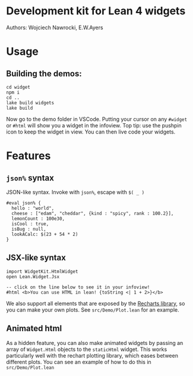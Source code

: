 # Development kit for Lean 4 widgets

Authors: Wojciech Nawrocki, E.W.Ayers

# Usage

## Building the demos:

```
cd widget
npm i
cd ..
lake build widgets
lake build
```

Now go to the demo folder in VSCode.
Putting your cursor on any `#widget` or `#html` will show you a widget in the infoview. Top tip: use the pushpin icon to keep the widget in view. You can then live code your widgets.

# Features

## `json%` syntax

JSON-like syntax. Invoke with `json%`, escape with `$( _ )`

```lean
#eval json% {
  hello : "world",
  cheese : ["edam", "cheddar", {kind : "spicy", rank : 100.2}],
  lemonCount : 100e30,
  isCool : true,
  isBug : null,
  lookACalc: $(23 + 54 * 2)
}
```

## JSX-like syntax

```lean
import WidgetKit.HtmlWidget
open Lean.Widget.Jsx

-- click on the line below to see it in your infoview!
#html <b>You can use HTML in lean! {toString <| 1 + 2>}</b>
```

We also support all elements that are exposed by the [Recharts library](https://recharts.org/en-US/api), so you can make your own plots. See `src/Demo/Plot.lean` for an example.

## Animated html

As a hidden feature, you can also make animated widgets by passing an array of `Widget.Html` objects to the `staticHtml` widget. This works particularly well with the rechart plotting library, which eases between different plots.
You can see an example of how to do this in `src/Demo/Plot.lean`